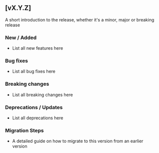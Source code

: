 ## [vX.Y.Z]
A short introduction to the release, whether it's a minor, major or breaking release

### New / Added
- List all new features here

### Bug fixes
- List all bug fixes here

### Breaking changes
- List all breaking changes here

### Deprecations / Updates
- List all deprecations here

### Migration Steps
- A detailed guide on how to migrate to this version from an earlier version
        